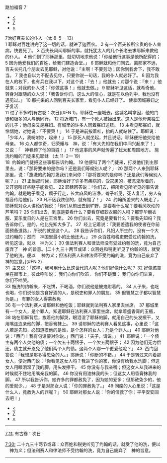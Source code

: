 ﻿





 路加福音 7




* [<](bible/LUK06.md)
* [7](bible/LUK.md)
* [>](bible/LUK08.md)



 
7治好百夫长的仆人 （太
8·
5—
13）  
1 耶稣对百姓讲完了这一切的话，就进了迦百农。 
2 有一个百夫长所宝贵的仆人害病，快要死了。 
3 百夫长风闻耶稣的事，就托犹太人的几个长老去求耶稣来救他的仆人。 
4 他们到了耶稣那里，就切切地求他说：「你给他行这事是他所配得的； 
5 因为他爱我们的百姓，给我们建造会堂。」 
6 耶稣就和他们同去。离那家不远，百夫长托几个朋友去见耶稣，对他说：「主啊！不要劳动；因你到我舍下，我不敢当。 
7 我也自以为不配去见你，只要你说一句话，我的仆人就必好了。 
8 因为我在人的权下，也有兵在我以下，对这个说：『去！』他就去；对那个说：『来！』他就来；对我的仆人说：『你做这事！』他就去做。」 
9 耶稣听见这话，就希奇他，转身对跟随的众人说：「我告诉你们，这么大的信心，就是在以色列中，我也没有遇见过。」 
10 那托来的人回到百夫长家里，看见仆人已经好了。 使拿因城寡妇之子复活  
11 过了不多时[有古卷：次日](#FN
1)，耶稣往一座城去，这城名叫拿因，他的门徒和极多的人与他同行。 
12 将近城门，有一个死人被抬出来。这人是他母亲独生的儿子；他母亲又是寡妇。有城里的许多人同着寡妇送殡。 
13 主看见那寡妇，就怜悯她，对她说：「不要哭！」 
14 于是进前按着杠，抬的人就站住了。耶稣说：「少年人，我吩咐你，起来！」 
15 那死人就坐起，并且说话。耶稣便把他交给他母亲。 
16 众人都惊奇，归荣耀与　神，说：「有大先知在我们中间兴起来了！」又说：「　神眷顾了他的百姓！」 
17 他这事的风声就传遍了犹太和周围地方。 施洗约翰的门徒来见耶稣 （太
11·
2—
19）  
18  约翰的门徒把这些事都告诉约翰。 
19 他便叫了两个门徒来，打发他们到主那里去，说：「那将要来的是你吗？还是我们等候别人呢？」 
20 那两个人来到耶稣那里，说：「施洗的约翰打发我们来问你：『那将要来的是你吗？还是我们等候别人呢？』」 
21 正当那时候，耶稣治好了许多有疾病的，受灾患的，被恶鬼附着的，又开恩叫好些瞎子能看见。 
22 耶稣回答说：「你们去，把所看见所听见的事告诉约翰，就是瞎子看见，瘸子行走，长大麻风的洁净，聋子听见，死人复活，穷人有福音传给他们。 
23 凡不因我跌倒的，就有福了！」 
24  约翰所差来的人既走了，耶稣就对众人讲论约翰说：「你们从前出去到旷野，是要看什么呢？要看风吹动的芦苇吗？ 
25 你们出去，到底是要看什么？要看穿细软衣服的人吗？那穿华丽衣服、宴乐度日的人是在王宫里。 
26 你们出去，究竟是要看什么？要看先知吗？我告诉你们，是的，他比先知大多了。 
27  经上记着说：『我要差遣我的使者在你前面预备道路』，所说的就是这个人。 
28 我告诉你们，凡妇人所生的，没有一个大过约翰的；然而　神国里最小的比他还大。」 
29 众百姓和税吏既受过约翰的洗，听见这话，就以　神为义； 
30 但法利赛人和律法师没有受过约翰的洗，竟为自己废弃了　神 的旨意。[二十九三十两节或译：众百姓和税吏听见了约翰的话，就受了他的洗，便以 　神为义；但法利赛人和律法师不受约翰的洗，竟为自己废弃了　神的旨意。](#FN
2)  
31  主又说：「这样，我可用什么比这世代的人呢？他们好像什么呢？ 
32 好像孩童坐在街市上，彼此呼叫说： 我们向你们吹笛， 你们不跳舞； 我们向你们举哀， 你们不啼哭。  
33 施洗的约翰来，不吃饼，不喝酒，你们说他是被鬼附着的。 
34 人子来，也吃也喝，你们说他是贪食好酒的人，是税吏和罪人的朋友。 
35 但智慧之子都以智慧为是。」 有罪的女人得蒙赦免  
36 有一个法利赛人请耶稣和他吃饭；耶稣就到法利赛人家里去坐席。 
37 那城里有一个女人，是个罪人，知道耶稣在法利赛人家里坐席，就拿着盛香膏的玉瓶， 
38 站在耶稣背后，挨着他的脚哭，眼泪湿了耶稣的脚，就用自己的头发擦干，又用嘴连连亲他的脚，把香膏抹上。 
39 请耶稣的法利赛人看见这事，心里说：「这人若是先知，必知道摸他的是谁，是个怎样的女人；乃是个罪人。」 
40 耶稣对他说：「西门！我有句话要对你说。」西门说：「夫子，请说。」 
41  耶稣说：「一个债主有两个人欠他的债；一个欠五十两银子，一个欠五两银子； 
42 因为他们无力偿还，债主就开恩免了他们两个人的债。这两个人哪一个更爱他呢？」 
43  西门回答说：「我想是那多得恩免的人。」耶稣说：「你断的不错。」 
44 于是转过来向着那女人，便对西门说：「你看见这女人吗？我进了你的家，你没有给我水洗脚；但这女人用眼泪湿了我的脚，用头发擦干。 
45 你没有与我亲嘴；但这女人从我进来的时候就不住地用嘴亲我的脚。 
46 你没有用油抹我的头；但这女人用香膏抹我的脚。 
47 所以我告诉你，她许多的罪都赦免了，因为她的爱多；但那赦免少的，他的爱就少。」 
48 于是对那女人说：「你的罪赦免了。」 
49 同席的人心里说：「这是什么人，竟赦免人的罪呢？」 
50 耶稣对那女人说：「你的信救了你；平平安安回去吧！」 
* [<](bible/LUK06.md)
* [7](bible/LUK.md)
* [>](bible/LUK08.md)





---


[7:11:](#V11)
有古卷：次日


[7:30:](#V30)
二十九三十两节或译：众百姓和税吏听见了约翰的话，就受了他的洗，便以 　神为义；但法利赛人和律法师不受约翰的洗，竟为自己废弃了　神的旨意。




---









